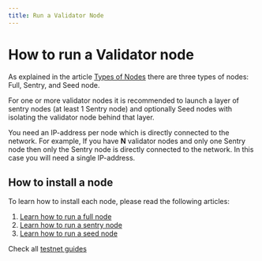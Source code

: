 ```yaml
---
title: Run a Validator Node
---
```


# How to run a Validator node

As explained in the article [Types of Nodes](/docs/learn-cudos/overview/types-of-nodes.md) there are three types of nodes: Full, Sentry, and Seed node.

For one or more validator nodes it is recommended to launch a layer of sentry nodes (at least 1 Sentry node) and optionally Seed nodes with isolating the validator node behind that layer.

You need an IP-address per node which is directly connected to the network. For example, If you have **N** validator nodes and only one Sentry node then only the Sentry node is directly connected to the network. In this case you will need a single IP-address.

## How to install a node

To learn how to install each node, please read the following articles:
1. [Learn how to run a full node](/docs/build-and-earn/testnet-guides/run-full-node.md)
2. [Learn how to run a sentry node](/docs/build-and-earn/testnet-guides/run-sentry-node.md)
3. [Learn how to run a seed node](/docs/build-and-earn/testnet-guides/run-seed-node.md)

Check all [testnet guides](/docs/build-and-earn/README.md)
